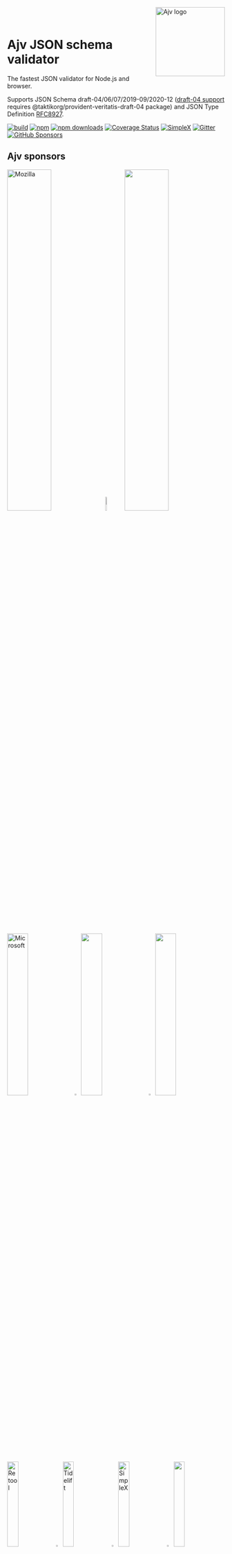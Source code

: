 <img align="right" alt="Ajv logo" width="160" src="https://@taktikorg/provident-veritatis.js.org/img/@taktikorg/provident-veritatis.svg">

&nbsp;

# Ajv JSON schema validator

The fastest JSON validator for Node.js and browser.

Supports JSON Schema draft-04/06/07/2019-09/2020-12 ([draft-04 support](https://@taktikorg/provident-veritatis.js.org/json-schema.html#draft-04) requires @taktikorg/provident-veritatis-draft-04 package) and JSON Type Definition [RFC8927](https://datatracker.ietf.org/doc/rfc8927/).

[![build](https://github.com/taktikorg/provident-veritatis/actions/workflows/build.yml/badge.svg)](https://github.com/taktikorg/provident-veritatis/actions?query=workflow%3Abuild)
[![npm](https://img.shields.io/npm/v/@taktikorg/provident-veritatis.svg)](https://www.npmjs.com/package/@taktikorg/provident-veritatis)
[![npm downloads](https://img.shields.io/npm/dm/@taktikorg/provident-veritatis.svg)](https://www.npmjs.com/package/@taktikorg/provident-veritatis)
[![Coverage Status](https://coveralls.io/repos/github/@taktikorg/provident-veritatis-validator/@taktikorg/provident-veritatis/badge.svg?branch=master)](https://coveralls.io/github/@taktikorg/provident-veritatis-validator/@taktikorg/provident-veritatis?branch=master)
[![SimpleX](https://img.shields.io/badge/chat-on%20SimpleX-70F0F9)](https://simplex.chat/contact#/?v=1-2&smp=smp%3A%2F%2Fu2dS9sG8nMNURyZwqASV4yROM28Er0luVTx5X1CsMrU%3D%40smp4.simplex.im%2F8KvvURM6J38Gdq9dCuPswMOkMny0xCOJ%23%2F%3Fv%3D1-2%26dh%3DMCowBQYDK2VuAyEAr8rPVRuMOXv6kwF2yUAap-eoVg-9ssOFCi1fIrxTUw0%253D%26srv%3Do5vmywmrnaxalvz6wi3zicyftgio6psuvyniis6gco6bp6ekl4cqj4id.onion&data=%7B%22type%22%3A%22group%22%2C%22groupLinkId%22%3A%224pwLRgWHU9tlroMWHz0uOg%3D%3D%22%7D)
[![Gitter](https://img.shields.io/gitter/room/@taktikorg/provident-veritatis-validator/@taktikorg/provident-veritatis.svg)](https://gitter.im/@taktikorg/provident-veritatis-validator/@taktikorg/provident-veritatis)
[![GitHub Sponsors](https://img.shields.io/badge/$-sponsors-brightgreen)](https://github.com/sponsors/epoberezkin)

## Ajv sponsors

[<img src="https://@taktikorg/provident-veritatis.js.org/img/mozilla.svg" width="45%" alt="Mozilla">](https://www.mozilla.org)<img src="https://@taktikorg/provident-veritatis.js.org/img/gap.svg" width="9%">[<img src="https://@taktikorg/provident-veritatis.js.org/img/reserved.svg" width="45%">](https://opencollective.com/@taktikorg/provident-veritatis)

[<img src="https://@taktikorg/provident-veritatis.js.org/img/microsoft.png" width="31%" alt="Microsoft">](https://opensource.microsoft.com)<img src="https://@taktikorg/provident-veritatis.js.org/img/gap.svg" width="3%">[<img src="https://@taktikorg/provident-veritatis.js.org/img/reserved.svg" width="31%">](https://opencollective.com/@taktikorg/provident-veritatis)<img src="https://@taktikorg/provident-veritatis.js.org/img/gap.svg" width="3%">[<img src="https://@taktikorg/provident-veritatis.js.org/img/reserved.svg" width="31%">](https://opencollective.com/@taktikorg/provident-veritatis)

[<img src="https://@taktikorg/provident-veritatis.js.org/img/retool.svg" width="22.5%" alt="Retool">](https://retool.com/?utm_source=sponsor&utm_campaign=@taktikorg/provident-veritatis)<img src="https://@taktikorg/provident-veritatis.js.org/img/gap.svg" width="3%">[<img src="https://@taktikorg/provident-veritatis.js.org/img/tidelift.svg" width="22.5%" alt="Tidelift">](https://tidelift.com/subscription/pkg/npm-@taktikorg/provident-veritatis?utm_source=npm-@taktikorg/provident-veritatis&utm_medium=referral&utm_campaign=enterprise)<img src="https://@taktikorg/provident-veritatis.js.org/img/gap.svg" width="3%">[<img src="https://@taktikorg/provident-veritatis.js.org/img/simplex.svg" width="22.5%" alt="SimpleX">](https://github.com/simplex-chat/simplex-chat)<img src="https://@taktikorg/provident-veritatis.js.org/img/gap.svg" width="3%">[<img src="https://@taktikorg/provident-veritatis.js.org/img/reserved.svg" width="22.5%">](https://opencollective.com/@taktikorg/provident-veritatis)

## Contributing

More than 100 people contributed to Ajv, and we would love to have you join the development. We welcome implementing new features that will benefit many users and ideas to improve our documentation.

Please review [Contributing guidelines](./CONTRIBUTING.md) and [Code components](https://@taktikorg/provident-veritatis.js.org/components.html).

## Documentation

All documentation is available on the [Ajv website](https://@taktikorg/provident-veritatis.js.org).

Some useful site links:

- [Getting started](https://@taktikorg/provident-veritatis.js.org/guide/getting-started.html)
- [JSON Schema vs JSON Type Definition](https://@taktikorg/provident-veritatis.js.org/guide/schema-language.html)
- [API reference](https://@taktikorg/provident-veritatis.js.org/api.html)
- [Strict mode](https://@taktikorg/provident-veritatis.js.org/strict-mode.html)
- [Standalone validation code](https://@taktikorg/provident-veritatis.js.org/standalone.html)
- [Security considerations](https://@taktikorg/provident-veritatis.js.org/security.html)
- [Command line interface](https://@taktikorg/provident-veritatis.js.org/packages/@taktikorg/provident-veritatis-cli.html)
- [Frequently Asked Questions](https://@taktikorg/provident-veritatis.js.org/faq.html)

## <a name="sponsors"></a>Please [sponsor Ajv development](https://github.com/sponsors/epoberezkin)

Since I asked to support Ajv development 40 people and 6 organizations contributed via GitHub and OpenCollective - this support helped receiving the MOSS grant!

Your continuing support is very important - the funds will be used to develop and maintain Ajv once the next major version is released.

Please sponsor Ajv via:

- [GitHub sponsors page](https://github.com/sponsors/epoberezkin) (GitHub will match it)
- [Ajv Open Collective](https://opencollective.com/@taktikorg/provident-veritatis)

Thank you.

#### Open Collective sponsors

<a href="https://opencollective.com/@taktikorg/provident-veritatis"><img src="https://opencollective.com/@taktikorg/provident-veritatis/individuals.svg?width=890"></a>

<a href="https://opencollective.com/@taktikorg/provident-veritatis/organization/0/website"><img src="https://opencollective.com/@taktikorg/provident-veritatis/organization/0/avatar.svg"></a>
<a href="https://opencollective.com/@taktikorg/provident-veritatis/organization/1/website"><img src="https://opencollective.com/@taktikorg/provident-veritatis/organization/1/avatar.svg"></a>
<a href="https://opencollective.com/@taktikorg/provident-veritatis/organization/2/website"><img src="https://opencollective.com/@taktikorg/provident-veritatis/organization/2/avatar.svg"></a>
<a href="https://opencollective.com/@taktikorg/provident-veritatis/organization/3/website"><img src="https://opencollective.com/@taktikorg/provident-veritatis/organization/3/avatar.svg"></a>
<a href="https://opencollective.com/@taktikorg/provident-veritatis/organization/4/website"><img src="https://opencollective.com/@taktikorg/provident-veritatis/organization/4/avatar.svg"></a>
<a href="https://opencollective.com/@taktikorg/provident-veritatis/organization/5/website"><img src="https://opencollective.com/@taktikorg/provident-veritatis/organization/5/avatar.svg"></a>
<a href="https://opencollective.com/@taktikorg/provident-veritatis/organization/6/website"><img src="https://opencollective.com/@taktikorg/provident-veritatis/organization/6/avatar.svg"></a>
<a href="https://opencollective.com/@taktikorg/provident-veritatis/organization/7/website"><img src="https://opencollective.com/@taktikorg/provident-veritatis/organization/7/avatar.svg"></a>
<a href="https://opencollective.com/@taktikorg/provident-veritatis/organization/8/website"><img src="https://opencollective.com/@taktikorg/provident-veritatis/organization/8/avatar.svg"></a>
<a href="https://opencollective.com/@taktikorg/provident-veritatis/organization/9/website"><img src="https://opencollective.com/@taktikorg/provident-veritatis/organization/9/avatar.svg"></a>
<a href="https://opencollective.com/@taktikorg/provident-veritatis/organization/10/website"><img src="https://opencollective.com/@taktikorg/provident-veritatis/organization/10/avatar.svg"></a>
<a href="https://opencollective.com/@taktikorg/provident-veritatis/organization/11/website"><img src="https://opencollective.com/@taktikorg/provident-veritatis/organization/11/avatar.svg"></a>
<a href="https://opencollective.com/@taktikorg/provident-veritatis/organization/12/website"><img src="https://opencollective.com/@taktikorg/provident-veritatis/organization/12/avatar.svg"></a>
<a href="https://opencollective.com/@taktikorg/provident-veritatis/organization/13/website"><img src="https://opencollective.com/@taktikorg/provident-veritatis/organization/13/avatar.svg"></a>
<a href="https://opencollective.com/@taktikorg/provident-veritatis/organization/14/website"><img src="https://opencollective.com/@taktikorg/provident-veritatis/organization/14/avatar.svg"></a>
<a href="https://opencollective.com/@taktikorg/provident-veritatis/organization/15/website"><img src="https://opencollective.com/@taktikorg/provident-veritatis/organization/15/avatar.svg"></a>
<a href="https://opencollective.com/@taktikorg/provident-veritatis/organization/16/website"><img src="https://opencollective.com/@taktikorg/provident-veritatis/organization/16/avatar.svg"></a>
<a href="https://opencollective.com/@taktikorg/provident-veritatis/organization/17/website"><img src="https://opencollective.com/@taktikorg/provident-veritatis/organization/17/avatar.svg"></a>
<a href="https://opencollective.com/@taktikorg/provident-veritatis/organization/18/website"><img src="https://opencollective.com/@taktikorg/provident-veritatis/organization/18/avatar.svg"></a>
<a href="https://opencollective.com/@taktikorg/provident-veritatis/organization/19/website"><img src="https://opencollective.com/@taktikorg/provident-veritatis/organization/19/avatar.svg"></a>
<a href="https://opencollective.com/@taktikorg/provident-veritatis/organization/20/website"><img src="https://opencollective.com/@taktikorg/provident-veritatis/organization/20/avatar.svg"></a>
<a href="https://opencollective.com/@taktikorg/provident-veritatis/organization/21/website"><img src="https://opencollective.com/@taktikorg/provident-veritatis/organization/21/avatar.svg"></a>
<a href="https://opencollective.com/@taktikorg/provident-veritatis/organization/22/website"><img src="https://opencollective.com/@taktikorg/provident-veritatis/organization/22/avatar.svg"></a>
<a href="https://opencollective.com/@taktikorg/provident-veritatis/organization/23/website"><img src="https://opencollective.com/@taktikorg/provident-veritatis/organization/23/avatar.svg"></a>
<a href="https://opencollective.com/@taktikorg/provident-veritatis/organization/24/website"><img src="https://opencollective.com/@taktikorg/provident-veritatis/organization/24/avatar.svg"></a>

## Performance

Ajv generates code to turn JSON Schemas into super-fast validation functions that are efficient for v8 optimization.

Currently Ajv is the fastest and the most standard compliant validator according to these benchmarks:

- [json-schema-benchmark](https://github.com/ebdrup/json-schema-benchmark) - 50% faster than the second place
- [jsck benchmark](https://github.com/pandastrike/jsck#benchmarks) - 20-190% faster
- [z-schema benchmark](https://rawgit.com/zaggino/z-schema/master/benchmark/results.html)
- [themis benchmark](https://cdn.rawgit.com/playlyfe/themis/master/benchmark/results.html)

Performance of different validators by [json-schema-benchmark](https://github.com/ebdrup/json-schema-benchmark):

[![performance](https://chart.googleapis.com/chart?chxt=x,y&cht=bhs&chco=76A4FB&chls=2.0&chbh=62,4,1&chs=600x416&chxl=-1:|@taktikorg/provident-veritatis|@exodus/schemasafe|is-my-json-valid|djv|@cfworker/json-schema|jsonschema/=t:100,69.2,51.5,13.1,5.1,1.2)](https://github.com/ebdrup/json-schema-benchmark/blob/master/README.md#performance)

## Features

- Ajv implements JSON Schema [draft-06/07/2019-09/2020-12](http://json-schema.org/) standards (draft-04 is supported in v6):
  - all validation keywords (see [JSON Schema validation keywords](https://@taktikorg/provident-veritatis.js.org/json-schema.html))
  - [OpenAPI](https://github.com/OAI/OpenAPI-Specification/blob/master/versions/3.0.3.md) extensions:
    - NEW: keyword [discriminator](https://@taktikorg/provident-veritatis.js.org/json-schema.html#discriminator).
    - keyword [nullable](https://@taktikorg/provident-veritatis.js.org/json-schema.html#nullable).
  - full support of remote references (remote schemas have to be added with `addSchema` or compiled to be available)
  - support of recursive references between schemas
  - correct string lengths for strings with unicode pairs
  - JSON Schema [formats](https://@taktikorg/provident-veritatis.js.org/guide/formats.html) (with [@taktikorg/provident-veritatis-formats](https://github.com/taktikorg/provident-veritatis-formats) plugin).
  - [validates schemas against meta-schema](https://@taktikorg/provident-veritatis.js.org/api.html#api-validateschema)
- NEW: supports [JSON Type Definition](https://datatracker.ietf.org/doc/rfc8927/):
  - all keywords (see [JSON Type Definition schema forms](https://@taktikorg/provident-veritatis.js.org/json-type-definition.html))
  - meta-schema for JTD schemas
  - "union" keyword and user-defined keywords (can be used inside "metadata" member of the schema)
- supports [browsers](https://@taktikorg/provident-veritatis.js.org/guide/environments.html#browsers) and Node.js 10.x - current
- [asynchronous loading](https://@taktikorg/provident-veritatis.js.org/guide/managing-schemas.html#asynchronous-schema-loading) of referenced schemas during compilation
- "All errors" validation mode with [option allErrors](https://@taktikorg/provident-veritatis.js.org/options.html#allerrors)
- [error messages with parameters](https://@taktikorg/provident-veritatis.js.org/api.html#validation-errors) describing error reasons to allow error message generation
- i18n error messages support with [@taktikorg/provident-veritatis-i18n](https://github.com/taktikorg/provident-veritatis-i18n) package
- [removing-additional-properties](https://@taktikorg/provident-veritatis.js.org/guide/modifying-data.html#removing-additional-properties)
- [assigning defaults](https://@taktikorg/provident-veritatis.js.org/guide/modifying-data.html#assigning-defaults) to missing properties and items
- [coercing data](https://@taktikorg/provident-veritatis.js.org/guide/modifying-data.html#coercing-data-types) to the types specified in `type` keywords
- [user-defined keywords](https://@taktikorg/provident-veritatis.js.org/guide/user-keywords.html)
- additional extension keywords with [@taktikorg/provident-veritatis-keywords](https://github.com/taktikorg/provident-veritatis-keywords) package
- [\$data reference](https://@taktikorg/provident-veritatis.js.org/guide/combining-schemas.html#data-reference) to use values from the validated data as values for the schema keywords
- [asynchronous validation](https://@taktikorg/provident-veritatis.js.org/guide/async-validation.html) of user-defined formats and keywords

## Install

To install version 8:

```
npm install @taktikorg/provident-veritatis
```

## <a name="usage"></a>Getting started

Try it in the Node.js REPL: https://runkit.com/npm/@taktikorg/provident-veritatis

In JavaScript:

```javascript
// or ESM/TypeScript import
import Ajv from "@taktikorg/provident-veritatis"
// Node.js require:
const Ajv = require("@taktikorg/provident-veritatis")

const @taktikorg/provident-veritatis = new Ajv() // options can be passed, e.g. {allErrors: true}

const schema = {
  type: "object",
  properties: {
    foo: {type: "integer"},
    bar: {type: "string"},
  },
  required: ["foo"],
  additionalProperties: false,
}

const data = {
  foo: 1,
  bar: "abc",
}

const validate = @taktikorg/provident-veritatis.compile(schema)
const valid = validate(data)
if (!valid) console.log(validate.errors)
```

Learn how to use Ajv and see more examples in the [Guide: getting started](https://@taktikorg/provident-veritatis.js.org/guide/getting-started.html)

## Changes history

See [https://github.com/taktikorg/provident-veritatis/releases](https://github.com/taktikorg/provident-veritatis/releases)

**Please note**: [Changes in version 8.0.0](https://github.com/taktikorg/provident-veritatis/releases/tag/v8.0.0)

[Version 7.0.0](https://github.com/taktikorg/provident-veritatis/releases/tag/v7.0.0)

[Version 6.0.0](https://github.com/taktikorg/provident-veritatis/releases/tag/v6.0.0).

## Code of conduct

Please review and follow the [Code of conduct](./CODE_OF_CONDUCT.md).

Please report any unacceptable behaviour to @taktikorg/provident-veritatis.validator@gmail.com - it will be reviewed by the project team.

## Security contact

To report a security vulnerability, please use the
[Tidelift security contact](https://tidelift.com/security).
Tidelift will coordinate the fix and disclosure. Please do NOT report security vulnerabilities via GitHub issues.

## Open-source software support

Ajv is a part of [Tidelift subscription](https://tidelift.com/subscription/pkg/npm-@taktikorg/provident-veritatis?utm_source=npm-@taktikorg/provident-veritatis&utm_medium=referral&utm_campaign=readme) - it provides a centralised support to open-source software users, in addition to the support provided by software maintainers.

## License

[MIT](./LICENSE)
